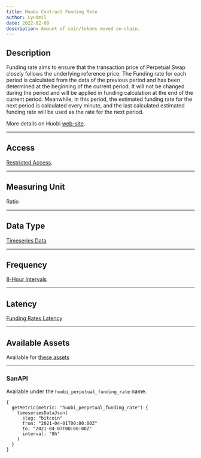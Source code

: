 ```yaml
---
title: Huobi Contract Funding Rate
author: Lyudmil
date: 2022-02-08
description: Amount of coin/tokens moved on-chain.
---
```


## Description

Funding rate aims to ensure that the transaction price of Perpetual Swap closely follows the underlying reference price. The Funding rate for each period is calculated from the data of the previous period and has been determined at the beginning of the current period. It will not be changed during the period and will be applied in funding calculation at the end of the current period. Meanwhile, in this period, the estimated funding rate for the next period is calculated every minute, and the last calculated estimated funding rate will be used as the rate for the next period.

More details on Huobi [web-site](https://help.dydx.exchange/en/articles/4797443-perpetual-funding-rate).

---

## Access

[Restricted Access](/metrics/details/access#restricted-access).

---

## Measuring Unit

Ratio

---

## Data Type

[Timeseries Data](/metrics/details/data-type#timeseries-data)

---

## Frequency

[8-Hour Intervals](/metrics/details/frequency#hourly-frequency)

---

## Latency

[Funding Rates Latency](/metrics/details/latency#funding-rates-latency)

---

## Available Assets

Available for [these
assets](<https://api.santiment.net/graphiql?variables=&query=%7B%0A%20%20getMetric(metric%3A%20%22huobi_perpetual_funding_rate%22)%20%7B%0A%20%20%20%20metadata%20%7B%0A%20%20%20%20%20%20availableSlugs%0A%20%20%20%20%7D%0A%20%20%7D%0A%7D%0A>)

---

### SanAPI

Available under the `huobi_perpetual_funding_rate` name.

```graphql-explorer
{
  getMetric(metric: "huobi_perpetual_funding_rate") {
    timeseriesDataJson(
      slug: "bitcoin"
      from: "2021-04-01T00:00:00Z"
      to: "2021-04-07T00:00:00Z"
      interval: "8h"
    )
  }
}
```
